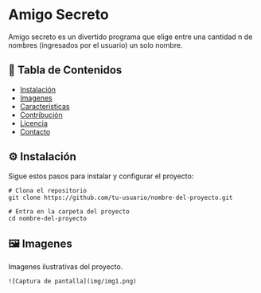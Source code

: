 # Amigo Secreto

Amigo secreto es un divertido programa que elige entre una cantidad n de nombres (ingresados por el usuario) un solo nombre.

## 📌 Tabla de Contenidos

- [Instalación](#instalación)
- [Imagenes](#imagenes)
- [Características](#características)
- [Contribución](#contribución)
- [Licencia](#licencia)
- [Contacto](#contacto)
  
## ⚙️ Instalación

Sigue estos pasos para instalar y configurar el proyecto:

```
# Clona el repositorio
git clone https://github.com/tu-usuario/nombre-del-proyecto.git

# Entra en la carpeta del proyecto
cd nombre-del-proyecto
```

## 🖼️ Imagenes

Imagenes ilustrativas del proyecto.
```
![Captura de pantalla](img/img1.png)

```



